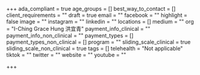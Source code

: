 +++
ada_compliant = true
age_groups = []
best_way_to_contact = []
client_requirements = ""
draft = true
email = ""
facebook = ""
highlight = false
image = ""
instagram = ""
linkedin = ""
locations = []
medium = ""
org = "I-Ching Grace Hung 洪宜青"
payment_info_clinical = ""
payment_info_non_clinical = ""
payment_types = []
payment_types_non_clinical = []
program = ""
sliding_scale_clinical = true
sliding_scale_non_clinical = true
tags = []
telehealth = "Not applicable"
tiktok = ""
twitter = ""
website = ""
youtube = ""

+++
